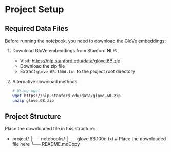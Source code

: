 # Project Setup

## Required Data Files

Before running the notebook, you need to download the GloVe embeddings:

1. Download GloVe embeddings from Stanford NLP:

   - Visit: https://nlp.stanford.edu/data/glove.6B.zip
   - Download the zip file
   - Extract `glove.6B.100d.txt` to the project root directory

2. Alternative download methods:

   ```bash
   # Using wget
   wget https://nlp.stanford.edu/data/glove.6B.zip
   unzip glove.6B.zip
   ```

## Project Structure

Place the downloaded file in this structure:

- project/
  ├── notebooks/
  ├── glove.6B.100d.txt # Place the downloaded file here
  └── README.mdCopy
